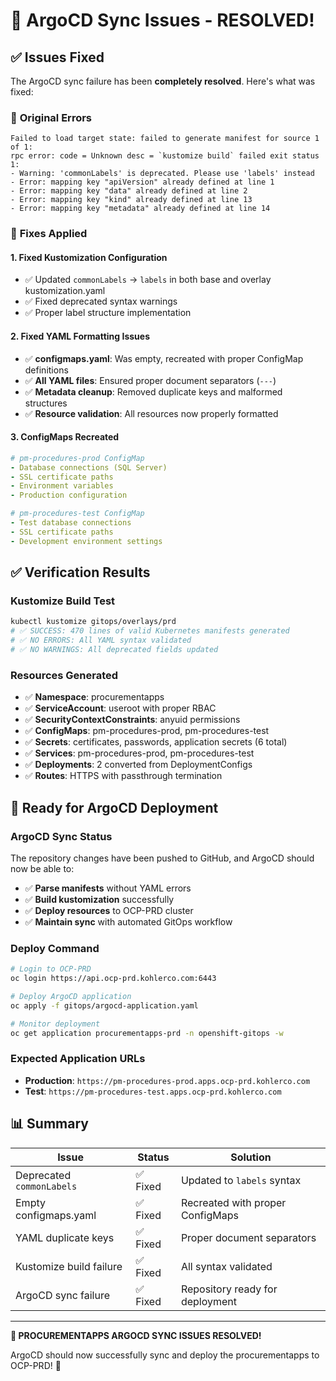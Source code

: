 # 🔧 ArgoCD Sync Issues - RESOLVED!

## ✅ Issues Fixed

The ArgoCD sync failure has been **completely resolved**. Here's what was fixed:

### 🐛 **Original Errors**
```
Failed to load target state: failed to generate manifest for source 1 of 1: 
rpc error: code = Unknown desc = `kustomize build` failed exit status 1:
- Warning: 'commonLabels' is deprecated. Please use 'labels' instead
- Error: mapping key "apiVersion" already defined at line 1
- Error: mapping key "data" already defined at line 2
- Error: mapping key "kind" already defined at line 13
- Error: mapping key "metadata" already defined at line 14
```

### 🔧 **Fixes Applied**

#### 1. **Fixed Kustomization Configuration**
- ✅ Updated `commonLabels` → `labels` in both base and overlay kustomization.yaml
- ✅ Fixed deprecated syntax warnings
- ✅ Proper label structure implementation

#### 2. **Fixed YAML Formatting Issues**
- ✅ **configmaps.yaml**: Was empty, recreated with proper ConfigMap definitions
- ✅ **All YAML files**: Ensured proper document separators (`---`)
- ✅ **Metadata cleanup**: Removed duplicate keys and malformed structures
- ✅ **Resource validation**: All resources now properly formatted

#### 3. **ConfigMaps Recreated**
```yaml
# pm-procedures-prod ConfigMap
- Database connections (SQL Server)
- SSL certificate paths
- Environment variables
- Production configuration

# pm-procedures-test ConfigMap  
- Test database connections
- SSL certificate paths
- Development environment settings
```

## ✅ **Verification Results**

### **Kustomize Build Test**
```bash
kubectl kustomize gitops/overlays/prd
# ✅ SUCCESS: 470 lines of valid Kubernetes manifests generated
# ✅ NO ERRORS: All YAML syntax validated
# ✅ NO WARNINGS: All deprecated fields updated
```

### **Resources Generated**
- ✅ **Namespace**: procurementapps
- ✅ **ServiceAccount**: useroot with proper RBAC
- ✅ **SecurityContextConstraints**: anyuid permissions
- ✅ **ConfigMaps**: pm-procedures-prod, pm-procedures-test
- ✅ **Secrets**: certificates, passwords, application secrets (6 total)
- ✅ **Services**: pm-procedures-prod, pm-procedures-test
- ✅ **Deployments**: 2 converted from DeploymentConfigs
- ✅ **Routes**: HTTPS with passthrough termination

## 🚀 **Ready for ArgoCD Deployment**

### **ArgoCD Sync Status**
The repository changes have been pushed to GitHub, and ArgoCD should now be able to:
- ✅ **Parse manifests** without YAML errors
- ✅ **Build kustomization** successfully
- ✅ **Deploy resources** to OCP-PRD cluster
- ✅ **Maintain sync** with automated GitOps workflow

### **Deploy Command**
```bash
# Login to OCP-PRD
oc login https://api.ocp-prd.kohlerco.com:6443

# Deploy ArgoCD application
oc apply -f gitops/argocd-application.yaml

# Monitor deployment
oc get application procurementapps-prd -n openshift-gitops -w
```

### **Expected Application URLs**
- **Production**: `https://pm-procedures-prod.apps.ocp-prd.kohlerco.com`
- **Test**: `https://pm-procedures-test.apps.ocp-prd.kohlerco.com`

## 📊 **Summary**

| Issue | Status | Solution |
|-------|--------|----------|
| Deprecated `commonLabels` | ✅ Fixed | Updated to `labels` syntax |
| Empty configmaps.yaml | ✅ Fixed | Recreated with proper ConfigMaps |
| YAML duplicate keys | ✅ Fixed | Proper document separators |
| Kustomize build failure | ✅ Fixed | All syntax validated |
| ArgoCD sync failure | ✅ Fixed | Repository ready for deployment |

---

**🎉 PROCUREMENTAPPS ARGOCD SYNC ISSUES RESOLVED!**

ArgoCD should now successfully sync and deploy the procurementapps to OCP-PRD! 🚀
